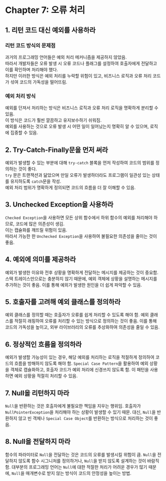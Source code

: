 # Chapter 7: 오류 처리

## 1. 리턴 코드 대신 예외를 사용하라

### **리턴 코드 방식의 문제점**
과거의 프로그래밍 언어들은 예외 처리 메커니즘을 제공하지 않았음.<br>
따라서 개발자들은 오류 발생 시 오류 코드나 플래그를 설정하여 호출자에게 전달하고 이를 확인하며 처리해야 했다.<br>
하지만 이러한 방식은 예외 처리를 누락할 위험이 있고, 비즈니스 로직과 오류 처리 코드가 섞여 코드의 가독성을 떨어뜨림.

### **예외 처리 방식**
예외를 던져서 처리하는 방식은 비즈니스 로직과 오류 처리 로직을 명확하게 분리할 수 있음.<br>
이 방식은 코드가 훨씬 깔끔하고 유지보수하기 쉬워짐.<br>
예외를 사용하는 것으로 오류 발생 시 어떤 일이 일어났는지 명확히 알 수 있으며, 로직에 집중할 수 있음.

## 2. Try-Catch-Finally문을 먼저 써라

예외가 발생할 수 있는 부분에 대해 `try-catch` 블록을 먼저 작성하여 코드의 범위를 정의하는 것이 좋다.<br>
`try` 문은 트랜잭션과 닮았으며 만일 오류가 발생하더라도 프로그램이 일관성 있는 상태를 유지하도록 `catch`문을 작성.<br>
예외 처리 범위가 명확하게 정의되면 코드의 흐름을 더 잘 이해할 수 있음.

## 3. Unchecked Exception을 사용하라

`Checked Exception`을 사용하면 모든 상위 함수에서 하위 함수의 예외를 처리해야 하므로, 코드에 많은 의존성이 생김.<br>
이는 캡슐화를 깨뜨릴 위험이 있음.<br>
따라서 가능한 한 `Unchecked Exception`을 사용하여 불필요한 의존성을 줄이는 것이 좋음.

## 4. 예외에 의미를 제공하라

예외가 발생한 이유와 전후 상황을 명확하게 전달하는 메시지를 제공하는 것이 중요함. 스택 트레이스만으로는 충분하지 않기 때문에, 예외 객체에 상황을 설명하는 메시지를 추가하는 것이 좋음. 이를 통해 예외가 발생한 원인을 더 쉽게 파악할 수 있음.

## 5. 호출자를 고려해 예외 클래스를 정의하라

예외 클래스를 정의할 때는 호출자가 오류를 쉽게 처리할 수 있도록 해야 함. 예외 클래스를 적절히 래핑하여 오류를 처리할 수 있는 방식으로 정의하는 것이 좋음. 이를 통해 코드의 가독성을 높이고, 외부 라이브러리의 오류를 추상화하여 의존성을 줄일 수 있음.

## 6. 정상적인 흐름을 정의하라

예외가 발생할 가능성이 있는 경우, 해당 예외를 처리하는 로직을 적절하게 정의하여 코드의 흐름을 방해하지 않도록 해야 함. `Special Case Pattern`을 활용하여 예외 상황을 객체로 캡슐화하고, 호출자 코드가 예외 처리에 신경쓰지 않도록 함. 이 패턴을 사용하면 예외 상황을 적절히 처리할 수 있음.

## 7. Null을 리턴하지 마라

`Null`을 반환하는 것은 호출자에게 불필요한 책임을 지우는 행위임. 호출자가 `NullPointerException`을 처리해야 하는 상황이 발생할 수 있기 때문. 대신, `Null`을 반환하지 않고 빈 객체나 `Special Case Object`를 반환하는 방식으로 처리하는 것이 좋음.

## 8. Null을 전달하지 마라

함수의 파라미터로 `Null`을 전달하는 것은 코드의 오류를 발생시킬 위험이 큼. `Null`을 전달하지 않도록 함수 시그니처를 정의하거나, `Null`을 받지 않도록 설계하는 것이 바람직함. 대부분의 프로그래밍 언어는 `Null`에 대한 적절한 처리가 어려운 경우가 많기 때문에, `Null`을 매개변수로 받지 않는 방식이 코드의 안정성을 높이는 방법.
